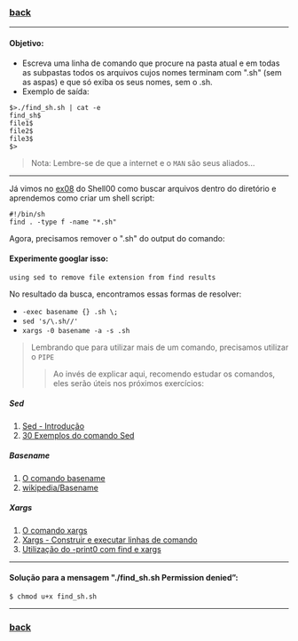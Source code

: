 ### [back](https://github.com/hana42/42piscine/tree/master/Shell01)

------------------------------------------
#### Objetivo:


* Escreva uma linha de comando que procure na pasta atual e em todas as subpastas todos os arquivos cujos nomes terminam com ".sh" (sem as aspas) e que só exiba os seus nomes, sem o .sh.
* Exemplo de saída:
```
$>./find_sh.sh | cat -e
find_sh$
file1$
file2$
file3$
$>
```
> Nota: Lembre-se de que a internet e o `MAN` são seus aliados...
------------------------------------------

Já vimos no [ex08](https://github.com/hana42/42piscine/tree/master/Shell00/ex08) do Shell00 como buscar arquivos dentro do diretório e aprendemos como criar um shell script:
```
#!/bin/sh
find . -type f -name "*.sh"
````

Agora, precisamos remover o ".sh" do output do comando:

#### Experimente googlar isso:

`using sed to remove file extension from find results`

No resultado da busca, encontramos essas formas de resolver:
* `-exec basename {} .sh \;`
* `sed 's/\.sh//'`
* `xargs -0 basename -a -s .sh`
> Lembrando que para utilizar mais de um comando, precisamos utilizar o `PIPE`
>> Ao invés de explicar aqui, recomendo estudar os comandos, eles serão úteis nos próximos exercícios:
##### Sed
1. [Sed - Introdução](https://www.vivaolinux.com.br/artigo/Sed-Introducao?pagina=3)
2. [30 Exemplos do comando Sed](https://terminalroot.com.br/2015/07/30-exemplos-do-comando-sed-com-regex.html)
##### Basename
1. [O comando basename](http://guialinux.uniriotec.br/basename/)
2. [wikipedia/Basename](https://en.wikipedia.org/wiki/Basename)
##### Xargs
1. [O comando xargs](http://www.dicas-l.com.br/cantinhodoshell/cantinhodoshell_20070226.php#.XdOqLehKiUk)
2. [Xargs - Construir e executar linhas de comando](http://www.bosontreinamentos.com.br/linux/certificacao-lpic-1/comando-xargs-construir-e-executar-linhas-de-comando-no-linux/)
3. [Utilização do -print0 com find e xargs](https://www.vivaolinux.com.br/dica/Dupla-diabolica-find-e-xargs)


---------------------------------------
#### Solução para a mensagem "./find_sh.sh Permission denied”:
```
$ chmod u+x find_sh.sh
```
------------------------------------------
### [back](https://github.com/hana42/42piscine/tree/master/Shell01)
